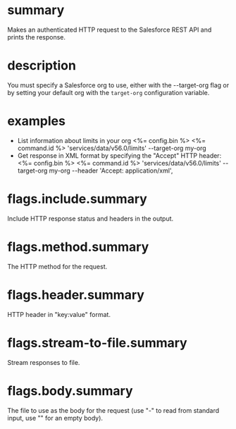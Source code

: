 # summary

Makes an authenticated HTTP request to the Salesforce REST API and prints the response.

# description

You must specify a Salesforce org to use, either with the --target-org flag or by setting your default org with
the `target-org` configuration variable.

# examples

- List information about limits in your org <%= config.bin %> <%= command.id %> 'services/data/v56.0/limits'
  --target-org my-org
- Get response in XML format by specifying the "Accept" HTTP header:
  <%= config.bin %> <%= command.id %> 'services/data/v56.0/limits' --target-org my-org --header 'Accept:
  application/xml',

# flags.include.summary

Include HTTP response status and headers in the output.

# flags.method.summary

The HTTP method for the request.

# flags.header.summary

HTTP header in "key:value" format.

# flags.stream-to-file.summary

Stream responses to file.

# flags.body.summary

The file to use as the body for the request (use "-" to read from standard input, use "" for an empty body).

